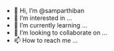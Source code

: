 - 👋 Hi, I’m @samparthiban
- 👀 I’m interested in ...
- 🌱 I’m currently learning ...
- 💞️ I’m looking to collaborate on ...
- 📫 How to reach me ...

<!---
samparthiban/samparthiban is a ✨ special ✨ repository because its `README.md` (this file) appears on your GitHub profile.
You can click the Preview link to take a look at your changes.
--->

